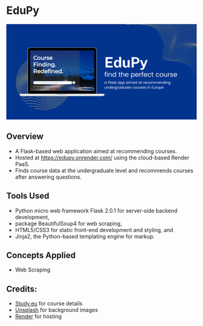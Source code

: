 # EduPy

![](https://github.com/sarbosarcar/EduPy/blob/main/static/EduPy.png)

## Overview
- A Flask-based web application aimed at recommending courses. 
- Hosted at https://edupy.onrender.com/ using the cloud-based Render PaaS. 
- Finds course data at the undergraduate level and recommends courses after answering questions.

## Tools Used
- Python micro web framework Flask 2.0.1 for server-side backend development, 
- package BeautifulSoup4 for web scraping, 
- HTML5/CSS3 for static front-end development and styling, and 
- Jinja2, the Python-based templating engine for markup.

## Concepts Applied
- Web Scraping

## Credits:
- [Study.eu](https://study.eu/) for course details
- [Unsplash](https://unsplash.com/) for background images
- [Render](https://render.com/) for hosting
